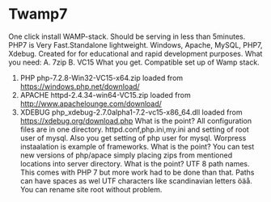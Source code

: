 # Twamp7
One click install WAMP-stack. Should be serving in less than 5minutes. 
PHP7 is Very Fast.Standalone lightweight. Windows, Apache, MySQL, PHP7, Xdebug. 
Created for for educational and rapid development purposes.
What you need:
A. 7zip
B. VC15
What you get.
Compatible set up of Wamp stack.
1. PHP php-7.2.8-Win32-VC15-x64.zip loaded from https://windows.php.net/download/
2. APACHE httpd-2.4.34-win64-VC15.zip loaded from http://www.apachelounge.com/download/
3. XDEBUG php_xdebug-2.7.0alpha1-7.2-vc15-x86_64.dll loaded from https://xdebug.org/download.php
What is the point?
All configuration files are in one directory.
httpd.conf,php.ini,my.ini and setting of root user of mysql.
Also you get setting of php user for mysql.
Worpress instaalation is example of frameworks. 
What is the point?
You can test new versions of php/apace simply placing zips from mentioned locations into server directory.
What is the point?
UTF 8 path names. This comes with PHP 7 but more work had to be done than that.
Paths can have spaces as wel UTF characters like scandinavian letters öäå.
You can rename site root without problem.






